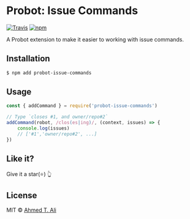 # Probot: Issue Commands

[![Travis](https://img.shields.io/travis/ahmed-taj/probot-issue-commands.svg)](https://travis-ci.org/ahmed-taj/probot-issue-commands)
[![npm](https://img.shields.io/npm/v/probot-issue-commands.svg)](https://www.npmjs.com/package/probot-issue-commands)

A Probot extension to make it easier to working with issue commands.

## Installation

```sh
$ npm add probot-issue-commands
```

## Usage

```javascript
const { addCommand } = require('probot-issue-commands')

// Type `closes #1, and owner/repo#2`
addCommand(robot, /clos(es|ing)/, (context, issues) => {
	console.log(issues)
	// ['#1','owner/repo#2', ...]
})
```

## Like it?

Give it a star(:star:) :point_up_2:

## License

MIT © [Ahmed T. Ali](https://github.com/ahmed-taj)
